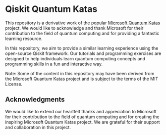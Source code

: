 # Qiskit Quantum Katas

This repository is a derivative work of the popular [Microsoft Quantum Katas](https://github.com/microsoft/QuantumKatas) project. We would like to acknowledge and thank Microsoft for their contribution to the field of quantum computing and for providing a fantastic learning resource.

In this repository, we aim to provide a similar learning experience using the open-source Qiskit framework. Our tutorials and programming exercises are designed to help individuals learn quantum computing concepts and programming skills in a fun and interactive way.

Note: Some of the content in this repository may have been derived from the Microsoft Quantum Katas project and is subject to the terms of the MIT License.


## Acknowledgments

We would like to extend our heartfelt thanks and appreciation to Microsoft for their contribution to the field of quantum computing and for creating the inspiring Microsoft Quantum Katas project. We are grateful for their support and collaboration in this project.
